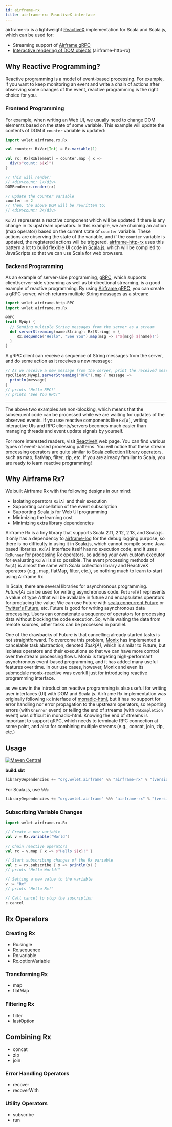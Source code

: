 ```yaml
---
id: airframe-rx
title: airframe-rx: ReactiveX interface
---
```


airframe-rx is a lightweight [ReactiveX](http://reactivex.io/) implementation for Scala and Scala.js, which can be used for:
- Streaming support of [Airframe gRPC](airframe-grpc.md)
- [Interactive rendering of DOM objects](https://github.com/wvlet/airframe/blob/master/airframe-http-rx/.js/src/main/scala/wvlet/airframe/http/rx/html/DOMRenderer.scala) (airframe-http-rx)


## Why Reactive Programming?

Reactive programming is a model of event-based processing. For example, if you want to keep monitoring an event and write a chain of actions after observing some changes of the event, reactive programming is the right choice for you. 

### Frontend Programming

For example, when writing an Web UI, we usually need to change DOM elements based on the state of some variable. This example will update the contents of DOM if `counter` variable is updated: 

```scala
import wvlet.airframe.rx.Rx

val counter: RxVar[Int] = Rx.variable(1)

val rx: Rx[RxElement] = counter.map { x =>
  div(s"count: ${x}")
}

// This will render:
// <div>count: 1</div>
DOMRenderer.render(rx)

// Update the counter variable
counter := 2
// Then, the above DOM will be rewritten to:
// <div>count: 2</div>
``` 

`Rx[A]` represents a reactive component which will be updated if there is any change in its upstream operators. In this example, we are chaining an action (map operator) based on the current state of `counter` variable. These actions are observing the state of the variable, and if the `counter` variable is updated, the registered actions will be triggered. [airframe-http-rx](airframe-http-rx.md) uses this pattern a lot to build flexible UI code in [Scala.js](https://www.scala-js.org), which will be compiled to JavaScripts so that we can use Scala for web browsers.

### Backend Programming

As an example of server-side programming, [gRPC](https://grpc.io/), which supports client/server-side streaming as well as bi-directional streaming, is a good example of reactive programming. By using [Airframe gRPC](airframe-rpc.md), you can create a gRPC server, which returns multiple String messages as a stream:
```scala
import wvlet.airframe.http.RPC
import wvlet.airframe.rx.Rx

@RPC
trait MyApi {
  // Sending multiple String messages from the server as a stream
  def serverStreaming(name:String): Rx[String] = {
     Rx.sequence("Hello", "See You").map(msg => s"${msg} ${name}!")
  }
}
```

A gRPC client can receive a sequence of String messages from the server, and do some action as it receives a new message:

```scala
// As we receive a new message from the server, print the received message:
rpcClient.MyApi.serverStreaming("RPC").map { message => 
  println(message)
}
// prints "Hello RPC!"
// prints "See You RPC!"
```

----

The above two examples are non-blocking, which means that the subsequent code can be processed while we are waiting for updates of the observed events. If you use reactive components like `Rx[A]`, writing interactive UIs and RPC clients/servers becomes much easier than managing threads and event update signals by yourself. 

For more interested readers, visit [ReactiveX](http://reactivex.io/) web page. You can find various types of event-based processing patterns. You will notice that these stream processing operators are quite similar to [Scala collection library operators](https://docs.scala-lang.org/overviews/collections/trait-traversable.html), such as map, flatMap, filter, zip, etc. If you are already familiar to Scala, you are ready to learn reactive programming! 

## Why Airframe Rx?

We built Airframe Rx with the following designs in our mind: 

- Isolating operators `Rx[A]` and their execution
- Supporting cancellation of the event subscription
- Supporting Scala.js for Web UI programming
- Minimizing the learning cost 
- Minimizing extra library dependencies

Airframe Rx is a tiny library that supports Scala 2.11, 2.12, 2.13, and Scala.js. It only has a dependency to [airframe-log](airframe-log.md) for the debug logging purpose, so there is no difficulty in using it in Scala.js, which cannot compile some Java-based libraries. `Rx[A]` interface itself has no execution code, and it uses `RxRunner` for processing Rx operators, so adding your own custom executor for evaluating `Rx[A]` is also possible. The event processing methods of `Rx[A]` is almost the same with Scala collection library and ReactiveX operators (e.g., map, flatMap, filter, etc.), so nothing much to learn to start using Airframe Rx.

In Scala, there are several libraries for asynchronous programming. _Future[A]_ can be used for writing asynchronous code. `Future[A]` represents a value of type _A_ that will be available in future and encapsulates operators for producing the value. We can use Future with [scala.concurrent.Future](https://docs.scala-lang.org/overviews/core/futures.html) or [Twitter's Future](https://twitter.github.io/finagle/guide/Futures.html), etc. Future is good for writing asynchronous data processing. Users can concatenate a sequence of operators for processing data without blocking the code execution. So, while waiting the data from remote sources, other tasks can be processed in parallel.

One of the drawbacks of Future is that cancelling already started tasks is not straightforward. To overcome this problem, [Monix](https://monix.io) has implemented a cancelable task abstraction, denoted _Task[A]_, which is similar to Future, but isolates operators and their executions so that we can have more control over the stream processing flows. Monix is targeting high-performant asynchronous event-based programming, and it has added many useful features over time. In our use cases, however, Monix and even its submodule monix-reactive was overkill just for introducing reactive programming interface.  


as we saw in the introduction reactive programming is also useful for writing user interfaces (UI) with DOM and Scala.js. Airframe Rx implementation was originally following `Rx` interface of [monadic-html](https://github.com/OlivierBlanvillain/monadic-html), but it has no support for error handling nor error propagation to the upstream operators, so reporting errors (with `OnError` event) or telling the end of streams (with `OnCompletion` event) was difficult in monadic-html. Knowing the end of streams is important to support gRPC, which needs to terminate RPC connection at some point, and also for combining multiple streams (e.g., concat, join, zip, etc.)




## Usage

[![Maven Central](https://maven-badges.herokuapp.com/maven-central/org.wvlet.airframe/airframe-rx_2.12/badge.svg)](https://maven-badges.herokuapp.com/maven-central/org.wvlet.airframe/airframe-rx_2.12/)

__build.sbt__

```scala
libraryDependencies += "org.wvlet.airframe" %% "airframe-rx" % "(version)"
```

For Scala.js, use `%%%`: 
```scala
libraryDependencies += "org.wvlet.airframe" %%% "airframe-rx" % "(version)"
```

### Subscribing Variable Changes

```scala
import wvlet.airframe.rx.Rx

// Create a new variable
val v = Rx.variable("World")
 
// Chain reactive operators 
val rx = v.map { x => s"Hello ${x}!" }

// Start subscribing changes of the Rx variable
val c = rx.subscribe { x => println(x) }
// prints "Hello World!" 

// Setting a new value to the variable 
v := "Rx"  
// prints "Hello Rx!"

// Call cancel to stop the suscription
c.cancel
```

## Rx Operators

### Creating Rx 

- Rx.single
- Rx.sequence
- Rx.variable
- Rx.optionVariable

### Transforming Rx

- map
- flatMap

### Filtering Rx

- filter
- lastOption

## Combining Rx 

- concat
- zip
- join

### Error Handling Operators

- recover
- recoverWith

### Utility Operators

- subscribe
- run

